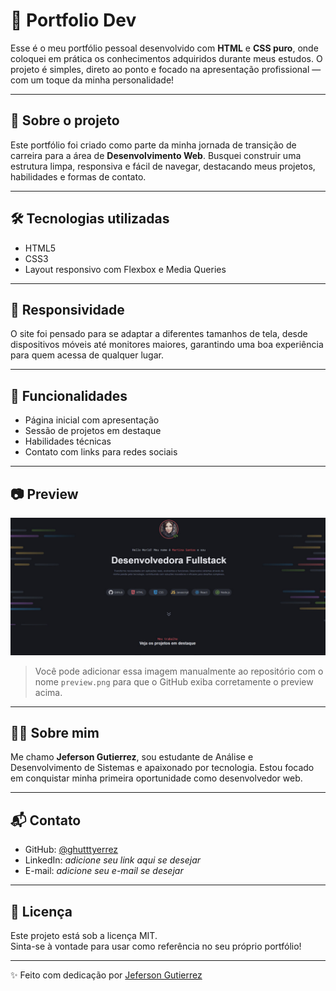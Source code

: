 # 💼 Portfolio Dev

Esse é o meu portfólio pessoal desenvolvido com **HTML** e **CSS puro**, onde coloquei em prática os conhecimentos adquiridos durante meus estudos. O projeto é simples, direto ao ponto e focado na apresentação profissional — com um toque da minha personalidade!

---

## 🚀 Sobre o projeto

Este portfólio foi criado como parte da minha jornada de transição de carreira para a área de **Desenvolvimento Web**. Busquei construir uma estrutura limpa, responsiva e fácil de navegar, destacando meus projetos, habilidades e formas de contato.

---

## 🛠️ Tecnologias utilizadas

- HTML5  
- CSS3  
- Layout responsivo com Flexbox e Media Queries

---

## 📱 Responsividade

O site foi pensado para se adaptar a diferentes tamanhos de tela, desde dispositivos móveis até monitores maiores, garantindo uma boa experiência para quem acessa de qualquer lugar.

---

## 📌 Funcionalidades

- Página inicial com apresentação  
- Sessão de projetos em destaque  
- Habilidades técnicas  
- Contato com links para redes sociais  

---

## 📷 Preview

![preview](preview.jpg)

> Você pode adicionar essa imagem manualmente ao repositório com o nome `preview.png` para que o GitHub exiba corretamente o preview acima.

---

## 👨‍💻 Sobre mim

Me chamo **Jeferson Gutierrez**, sou estudante de Análise e Desenvolvimento de Sistemas e apaixonado por tecnologia. Estou focado em conquistar minha primeira oportunidade como desenvolvedor web.

---

## 📬 Contato

- GitHub: [@ghutttyerrez](https://github.com/ghutttyerrez)  
- LinkedIn: *adicione seu link aqui se desejar*  
- E-mail: *adicione seu e-mail se desejar*

---

## 📄 Licença

Este projeto está sob a licença MIT.  
Sinta-se à vontade para usar como referência no seu próprio portfólio!

---

✨ Feito com dedicação por [Jeferson Gutierrez](https://github.com/ghutttyerrez)
